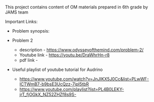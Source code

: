 This project contains content of OM materials prepared in 6th grade by JAMS team

Important Links: 
- Problem synopsis: 
- Problem 2 
	- description - https://www.odysseyofthemind.com/problem-2/ 
	- Youtube link - https://youtu.be/DraWhrHn-r8
	- pdf link - 

- Useful playlist of youtube tutorial for Audrino 
	- https://www.youtube.com/watch?v=JnJIKX5J0Cc&list=PLwWF-ICTWmB7-b9bsE3UcQzz-7ipI5tbR 
	- https://www.youtube.com/playlist?list=PL4B0LEKY-jrT_fjOGkX_NZ52ZHZf8s9S-